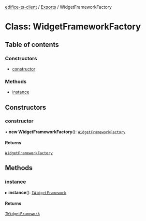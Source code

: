 [edifice-ts-client](../README.md) / [Exports](../modules.md) / WidgetFrameworkFactory

# Class: WidgetFrameworkFactory

## Table of contents

### Constructors

- [constructor](WidgetFrameworkFactory.md#constructor)

### Methods

- [instance](WidgetFrameworkFactory.md#instance)

## Constructors

### constructor

• **new WidgetFrameworkFactory**(): [`WidgetFrameworkFactory`](WidgetFrameworkFactory.md)

#### Returns

[`WidgetFrameworkFactory`](WidgetFrameworkFactory.md)

## Methods

### instance

▸ **instance**(): [`IWidgetFramework`](../interfaces/IWidgetFramework.md)

#### Returns

[`IWidgetFramework`](../interfaces/IWidgetFramework.md)
